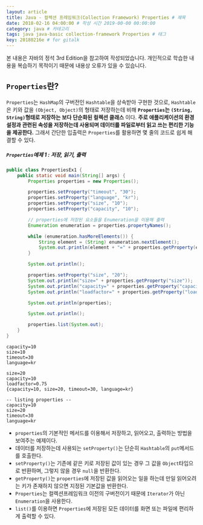 ```yaml
---
layout: article
title: Java - 컬렉션 프레임워크(Collection Framework) Properties # 제목
date: 2018-02-16 04:00:00 # 작성 시간 2019-00-00 00:00:00
category: java # 카테고리
tags: java java-basic collection-framework Properties # 태그
key: 20180216e # for gitalk
---
```


<!--more-->

본 내용은 자바의 정석 3rd Edition을 참고하여 작성되었습니다. 개인적으로 학습한 내용을 복습하기 목적이기 때문에 내용상 오류가 있을 수 있습니다.

## `Properties`란?
`Properties`는 `HashMap`의 구버전인 `Hashtable`을 상속받아 구현한 것으로, `Hashtable`은 키와 값을 `(Object, Object)`의 형태로 저장하는데 비해 **`Properties`는 `(String, String)`형태로 저장하는 보다 단순화된 컬렉션 클래스** 이다.
**주로 애플리케이션의 환경설정과 관련된 속성을 저장하는데 사용되며 데이터를 파일로부터 읽고 쓰는 편리한 기능을 제공한다.** 그래서 간단한 입출력은 `Properties`를 활용하면 몇 줄의 코드로 쉽게 해결할 수 있다.

##### `Properties`예제 1 : 저장, 읽기, 출력
```java
public class PropertiesEx1 {
    public static void main(String[] args) {
        Properties properties = new Properties();

        properties.setProperty("timeout", "30");
        properties.setProperty("language", "kr");
        properties.setProperty("size", "10");
        properties.setProperty("capacity", "10");

        // properties에 저장된 요소들을 Enumeration을 이용해 출력
        Enumeration enumeration = properties.propertyNames();

        while (enumeration.hasMoreElements()) {
            String element = (String) enumeration.nextElement();
            System.out.println(element + "=" + properties.getProperty(element));
        }

        System.out.println();

        properties.setProperty("size", "20");
        System.out.println("size=" + properties.getProperty("size"));
        System.out.println("capacity=" + properties.getProperty("capacity", "20"));
        System.out.println("loadfactor=" + properties.getProperty("loadfactor", "0.75"));

        System.out.println(properties);

        System.out.println();

        properties.list(System.out);
    }
}
```
```
capacity=10
size=10
timeout=30
language=kr

size=20
capacity=10
loadfactor=0.75
{capacity=10, size=20, timeout=30, language=kr}

-- listing properties --
capacity=10
size=20
timeout=30
language=kr
```
- `properties`의 기본적인 메서드를 이용해서 저장하고, 읽어오고, 출력하는 방법을 보여주는 예제이다.
- 데이터를 저장하는데 사용되는 `setProperty()`는 단순히 `Hashtable`의 `put`메서드를 호출한다.
- `setProperty()`는 기존에 같은 키로 저장된 값이 있는 경우 그 값을 `Object`타입으로 반환하며, 그렇지 않을 경우 `null`을 반환한다.
- `getProperty()`는 `properties`에 저장된 값을 읽어오는 일을 하는데 만일 읽어오려는 키가 존재하지 않으면 지정된 기본값을 반환한다.
- `Properties`는 컬렉션프레임워크 이전의 구버전이기 때문에 `Iterator`가 아닌 `Enumeration`을 사용한다.
- `list()`를 이용하면 `Properties`에 저장된 모든 데이터를 화면 또는 파일에 편리하게 출력할 수 있다.
